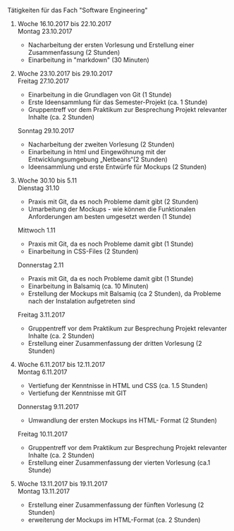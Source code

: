 Tätigkeiten für das Fach "Software Engineering"

1) Woche 16.10.2017 bis 22.10.2017  
    Montag 23.10.2017
    - Nacharbeitung der ersten Vorlesung und Erstellung einer Zusammenfassung (2 Stunden)
    - Einarbeitung in "markdown" (30 Minuten)  
2) Woche 23.10.2017 bis 29.10.2017  
    Freitag 27.10.2017
    - Einarbeitung in die Grundlagen von Git (1 Stunde)
    - Erste Ideensammlung für das Semester-Projekt (ca. 1 Stunde)
    - Gruppentreff vor dem Praktikum zur Besprechung Projekt relevanter Inhalte (ca. 2 Stunden) 
      
    Sonntag 29.10.2017  
    - Nacharbeitung der zweiten Vorlesung (2 Stunden)
    - Einarbeitung in html und Eingewöhnung mit der Entwicklungsumgebung „Netbeans“(2 Stunden)
    - Ideensammlung und erste Entwürfe für Mockups (2 Stunden)  
    
3) Woche 30.10 bis 5.11  
    Dienstag 31.10  
    - Praxis mit Git, da es noch Probleme damit gibt (2 Stunden)
    - Umarbeitung der Mockups - wie können die Funktionalen Anforderungen am besten umgesetzt werden (1 Stunde)
      
    Mittwoch 1.11  
    - Praxis mit Git, da es noch Probleme damit gibt (1 Stunde)
    - Einarbeitung in CSS-Files (2 Stunden) 
      
    Donnerstag 2.11  
    - Praxis mit Git, da es noch Probleme damit gibt (1 Stunde)
    - Einarbeitung in Balsamiq (ca. 10 Minuten)
    - Erstellung der Mockups mit Balsamiq (ca 2 Stunden), da Probleme nach der Instalation aufgetreten sind 
      
    Freitag 3.11.2017  
    - Gruppentreff vor dem Praktikum zur Besprechung Projekt relevanter Inhalte (ca. 2 Stunden)
    - Erstellung einer Zusammenfassung der dritten Vorlesung (2 Stunden)  
      
4) Woche 6.11.2017 bis 12.11.2017  
    Montag 6.11.2017  
    - Vertiefung der Kenntnisse in HTML und CSS (ca. 1.5 Stunden)
    - Vertiefung der Kenntnisse mit GIT
      
    Donnerstag 9.11.2017
    - Umwandlung der ersten Mockups ins HTML- Format (2 Stunden)  
      
    Freitag 10.11.2017
    - Gruppentreff vor dem Praktikum zur Besprechung Projekt relevanter Inhalte (ca. 2 Stunden)
    - Erstellung einer Zusammenfassung der vierten Vorlesung (ca.1 Stunde)
      


5) Woche 13.11.2017 bis 19.11.2017  
    Montag 13.11.2017
    - Erstellung einer Zusammenfassung der fünften Vorlesung (2 Stunden)
    - erweiterung der Mockups im HTML-Format (ca. 2 Stunden)










